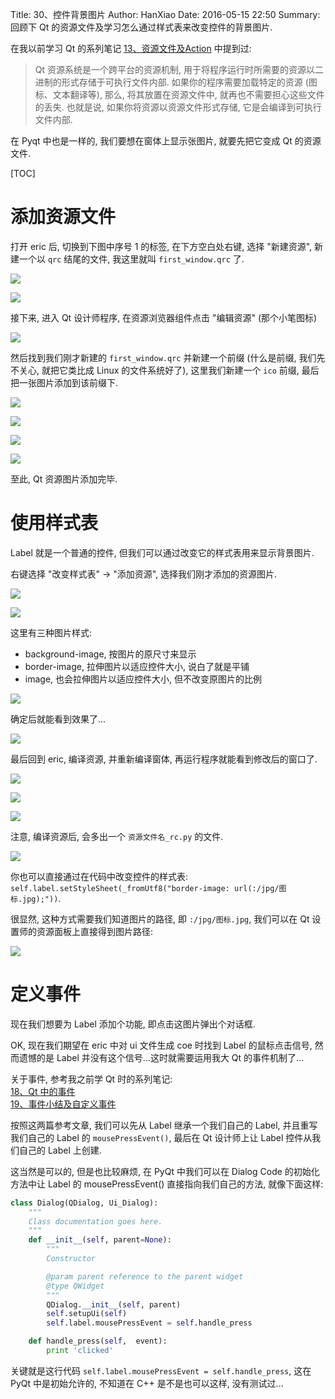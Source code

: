 Title: 30、控件背景图片
Author: HanXiao
Date: 2016-05-15 22:50
Summary: 回顾下 Qt 的资源文件及学习怎么通过样式表来改变控件的背景图片.

在我以前学习 Qt 的系列笔记 [13、资源文件及Action](http://www.smallcpp.cn/13-zi-yuan-wen-jian-ji-action.html) 中提到过:

> Qt 资源系统是一个跨平台的资源机制, 用于将程序运行时所需要的资源以二进制的形式存储于可执行文件内部. 如果你的程序需要加载特定的资源 (图标、文本翻译等), 那么, 将其放置在资源文件中, 就再也不需要担心这些文件的丢失. 也就是说, 如果你将资源以资源文件形式存储, 它是会编译到可执行文件内部.

在 Pyqt 中也是一样的, 我们要想在窗体上显示张图片, 就要先把它变成 Qt 的资源文件.

[TOC]

# 添加资源文件
打开 eric 后, 切换到下图中序号 1 的标签, 在下方空白处右键, 选择 "新建资源", 新建一个以 `qrc` 结尾的文件, 我这里就叫 `first_window.qrc` 了.

![](http://i64.tinypic.com/k16l2g.jpg)

![](http://i68.tinypic.com/o8v22q.jpg)

接下来, 进入 Qt 设计师程序, 在资源浏览器组件点击 "编辑资源" (那个小笔图标)

![](http://i68.tinypic.com/255v1g0.jpg)

然后找到我们刚才新建的 `first_window.qrc` 并新建一个前缀 (什么是前缀, 我们先不关心, 就把它类比成 Linux 的文件系统好了), 这里我们新建一个 `ico` 前缀, 最后把一张图片添加到该前缀下.

![](http://i66.tinypic.com/10xr8tx.jpg)

![](http://i67.tinypic.com/ejy42s.jpg)

![](http://i67.tinypic.com/2hhfy8h.jpg)

![](http://i65.tinypic.com/w8rzuw.jpg)

至此, Qt 资源图片添加完毕.

# 使用样式表
Label 就是一个普通的控件, 但我们可以通过改变它的样式表用来显示背景图片.

右键选择 "改变样式表" \-\> "添加资源", 选择我们刚才添加的资源图片.

![](http://i65.tinypic.com/34dfxu8.jpg)

![](http://i67.tinypic.com/2inif.jpg)

这里有三种图片样式:

- background\-image, 按图片的原尺寸来显示
- border\-image, 拉伸图片以适应控件大小, 说白了就是平铺
- image, 也会拉伸图片以适应控件大小, 但不改变原图片的比例

![](http://i67.tinypic.com/2aaljf7.jpg)

确定后就能看到效果了...

![](http://i68.tinypic.com/24xjkvp.jpg)

最后回到 eric, 编译资源, 并重新编译窗体, 再运行程序就能看到修改后的窗口了.

![](http://i64.tinypic.com/qoix6b.jpg)

![](http://i63.tinypic.com/opbq87.jpg)

![](http://i65.tinypic.com/2a9pu6u.jpg)

注意, 编译资源后, 会多出一个 `资源文件名_rc.py` 的文件.

![](http://i63.tinypic.com/2d9xnhj.jpg)

你也可以直接通过在代码中改变控件的样式表: `self.label.setStyleSheet(_fromUtf8("border-image: url(:/jpg/图标.jpg);"))`.

很显然, 这种方式需要我们知道图片的路径, 即 `:/jpg/图标.jpg`, 我们可以在 Qt 设置师的资源面板上直接得到图片路径:

![](http://i68.tinypic.com/207nfpi.jpg)

# 定义事件
现在我们想要为 Label 添加个功能, 即点击这图片弹出个对话框.

OK, 现在我们期望在 eric 中对 ui 文件生成 coe 时找到 Label 的鼠标点击信号, 然而遗憾的是 Label 并没有这个信号...这时就需要运用我大 Qt 的事件机制了...

关于事件, 参考我之前学 Qt 时的系列笔记:<br>
[18、Qt 中的事件](ttp://www.smallcpp.cn/18-qt-zhong-de-shi-jian.html)<br>
[19、事件小结及自定义事件](http://www.smallcpp.cn/19-shi-jian-xiao-jie-ji-zi-ding-yi-shi-jian.html)

按照这两篇参考文章, 我们可以先从 Label 继承一个我们自己的 Label, 并且重写我们自己的 Label 的 `mousePressEvent()`, 最后在 Qt 设计师上让 Label 控件从我们自己的 Label 上创建.

这当然是可以的, 但是也比较麻烦, 在 PyQt 中我们可以在 Dialog Code 的初始化方法中让 Label 的 mousePressEvent() 直接指向我们自己的方法, 就像下面这样:

```python
class Dialog(QDialog, Ui_Dialog):
    """
    Class documentation goes here.
    """
    def __init__(self, parent=None):
        """
        Constructor

        @param parent reference to the parent widget
        @type QWidget
        """
        QDialog.__init__(self, parent)
        self.setupUi(self)
        self.label.mousePressEvent = self.handle_press

    def handle_press(self,  event):
        print 'clicked'
```

关键就是这行代码 `self.label.mousePressEvent = self.handle_press`, 这在 PyQt 中是初始允许的, 不知道在 C++ 是不是也可以这样, 没有测试过...
